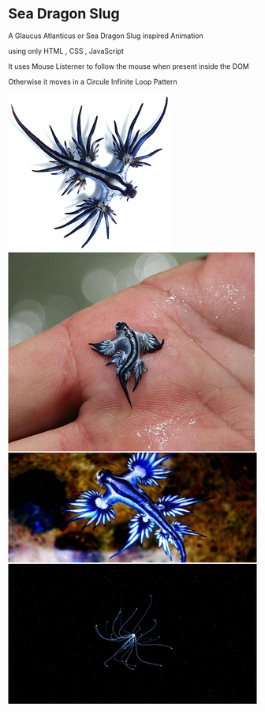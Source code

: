 # Sea Dragon Slug

A Glaucus Atlanticus or Sea Dragon Slug inspired Animation 

using only HTML , CSS , JavaScript 

It uses Mouse Listerner to follow the mouse when present inside the DOM

Otherwise it moves in a Circule Infinite Loop Pattern

![Alt text](Resources/img1.jpg)
![Alt text](Resources/img2.jpg)
![Alt text](Resources/img3.jpg)
![Alt text](Resources/img4.png)
